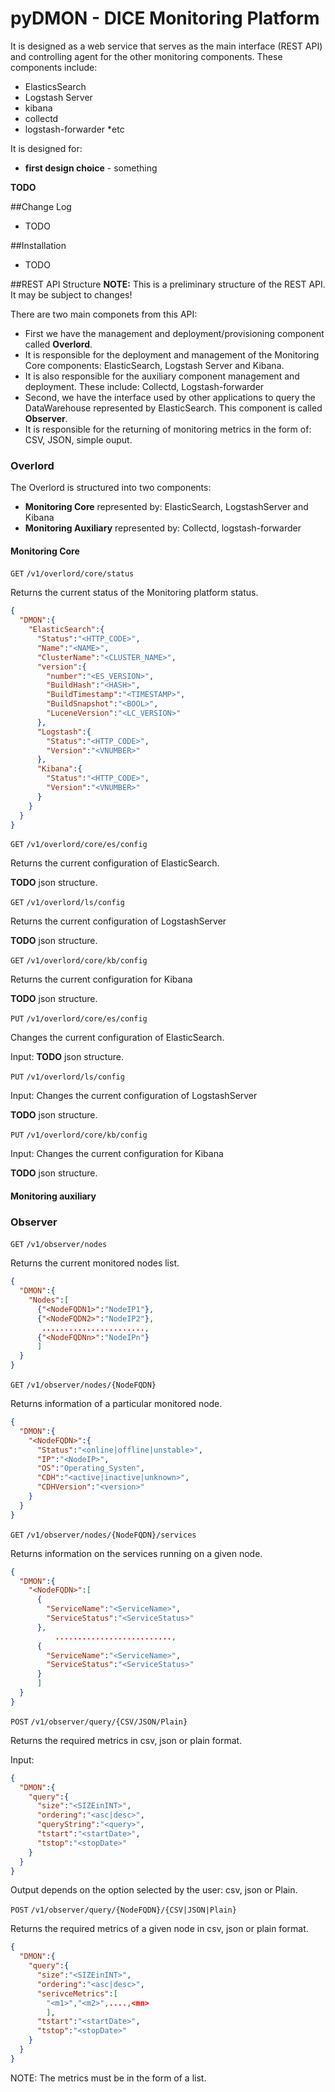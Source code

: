 # pyDMON - DICE Monitoring Platform

It is designed as a web service that serves as the main interface (REST API) and controlling agent for the other monitoring components.
These components include:
* ElasticsSearch
* Logstash Server
* kibana
* collectd
* logstash-forwarder
*etc

It is designed for:
* **first design choice** - something

**TODO**

##Change Log
* TODO

##Installation
* TODO

##REST API Structure
**NOTE:** This is a preliminary structure of the REST API. It may be subject to changes!

There are two main componets from this API: 
* First we have the management and deployment/provisioning component called **Overlord**.
 * It is responsible for the deployment and management of the Monitoring Core components: ElasticSearch, Logstash Server and Kibana.
 * It is also responsible for the auxiliary component management and deployment. These include: Collectd, Logstash-forwarder
* Second, we have the interface used by other applications to query the DataWarehouse represented by ElasticSearch. This component is called **Observer**.
 * It is responsible for the returning of monitoring metrics in the form of: CSV, JSON, simple ouput. 

### Overlord

The Overlord is structured into two components:
* **Monitoring Core** represented by: ElasticSearch, LogstashServer and Kibana
* **Monitoring Auxiliary** represented by: Collectd, logstash-forwarder

#### Monitoring Core
`GET` `/v1/overlord/core/status`

Returns the current status of the Monitoring platform status.
```json
{
  "DMON":{
    "ElasticSearch":{
      "Status":"<HTTP_CODE>",
      "Name":"<NAME>",
      "ClusterName":"<CLUSTER_NAME>",
      "version":{
        "number":"<ES_VERSION>",
        "BuildHash":"<HASH>",
        "BuildTimestamp":"<TIMESTAMP>",
        "BuildSnapshot":"<BOOL>",
        "LuceneVersion":"<LC_VERSION>"
      },
      "Logstash":{
        "Status":"<HTTP_CODE>",
        "Version":"<VNUMBER>"
      },
      "Kibana":{
        "Status":"<HTTP_CODE>",
        "Version":"<VNUMBER>"
      }
    }
  }
}
```

`GET` `/v1/overlord/core/es/config`

Returns the current configuration of ElasticSearch.

**TODO** json structure.

`GET` `/v1/overlord/ls/config`

Returns the current configuration of LogstashServer

**TODO** json structure.

`GET` `/v1/overlord/core/kb/config`

Returns the current configuration for Kibana

**TODO** json structure.


`PUT` `/v1/overlord/core/es/config`

Changes the current configuration of ElasticSearch.

Input:
**TODO** json structure.

`PUT` `/v1/overlord/ls/config`

Input:
Changes the current configuration of LogstashServer

**TODO** json structure.

`PUT` `/v1/overlord/core/kb/config`

Input:
Changes the current configuration for Kibana

**TODO** json structure.


#### Monitoring auxiliary

### Observer
`GET` `/v1/observer/nodes`
 
 Returns the current monitored nodes list.
 
```json
{
  "DMON":{
    "Nodes":[
      {"<NodeFQDN1>":"NodeIP1"},
      {"<NodeFQDN2>":"NodeIP2"},
       .......................,
      {"<NodeFQDNn>":"NodeIPn"}
      ]
  }
}
```

`GET` `/v1/observer/nodes/{NodeFQDN}`

Returns information of a particular monitored node.

```json
{
  "DMON":{
    "<NodeFQDN>":{
      "Status":"<online|offline|unstable>",
      "IP":"<NodeIP>",
      "OS":"Operating_Systen",
      "CDH":"<active|inactive|unknown>",
      "CDHVersion":"<version>"
    }
  }
}
```

`GET` `/v1/observer/nodes/{NodeFQDN}/services`

Returns information on the services running on a given node.

```json
{
  "DMON":{
    "<NodeFQDN>":[
      {
        "ServiceName":"<ServiceName>",
        "ServiceStatus":"<ServiceStatus>"
      },
          ..........................,
      {
        "ServiceName":"<ServiceName>",
        "ServiceStatus":"<ServiceStatus>"
      }
      ]
  }
}
```

`POST` `/v1/observer/query/{CSV/JSON/Plain}`

Returns the required metrics in csv, json or plain format.

Input:
```json
{
  "DMON":{
    "query":{
      "size":"<SIZEinINT>",
      "ordering":"<asc|desc>",
      "queryString":"<query>",
      "tstart":"<startDate>",
      "tstop":"<stopDate>"
    }
  }
}
```

Output depends on the option selected by the user: csv, json or Plain. 

`POST` `/v1/observer/query/{NodeFQDN}/{CSV|JSON|Plain}`

Returns the required metrics of a given node in csv, json or plain format.

```json
{
  "DMON":{
    "query":{
      "size":"<SIZEinINT>",
      "ordering":"<asc|desc>",
      "serivceMetrics":[
        "<m1>","<m2>",....,<mn>
        ],
      "tstart":"<startDate>",
      "tstop":"<stopDate>"
    }
  }
}
```
NOTE: The metrics must be in the form of a list.


